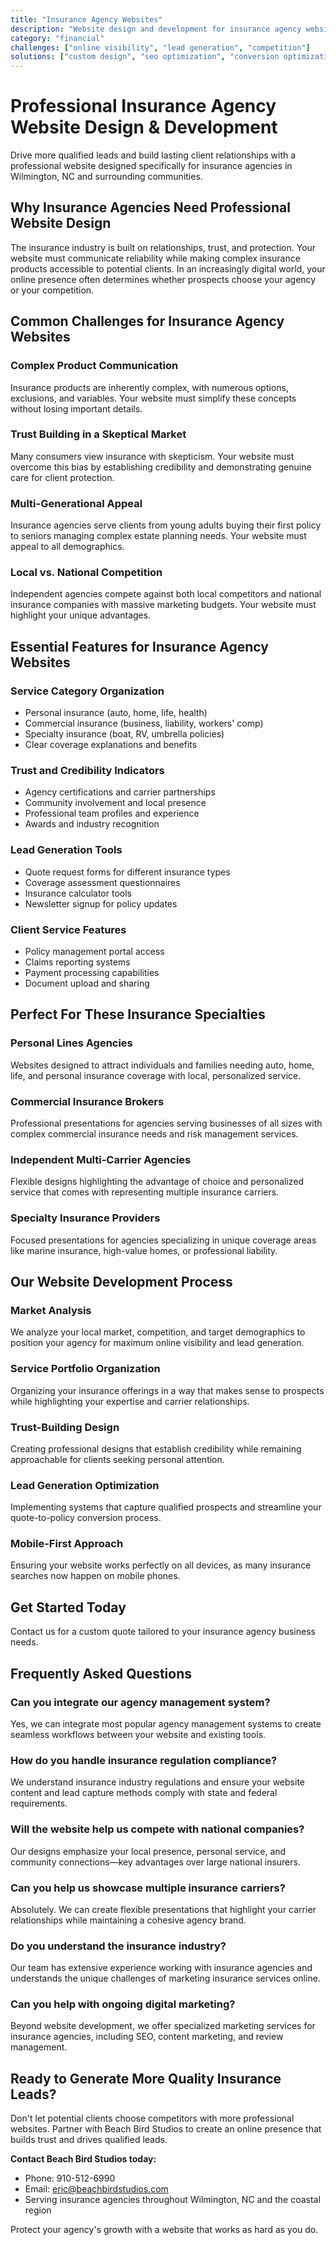 ```yaml
---
title: "Insurance Agency Websites"
description: "Website design and development for insurance agency websites"
category: "financial"
challenges: ["online visibility", "lead generation", "competition"]
solutions: ["custom design", "seo optimization", "conversion optimization"]
---
```


# Professional Insurance Agency Website Design & Development

Drive more qualified leads and build lasting client relationships with a professional website designed specifically for insurance agencies in Wilmington, NC and surrounding communities.

## Why Insurance Agencies Need Professional Website Design

The insurance industry is built on relationships, trust, and protection. Your website must communicate reliability while making complex insurance products accessible to potential clients. In an increasingly digital world, your online presence often determines whether prospects choose your agency or your competition.

## Common Challenges for Insurance Agency Websites

### Complex Product Communication
Insurance products are inherently complex, with numerous options, exclusions, and variables. Your website must simplify these concepts without losing important details.

### Trust Building in a Skeptical Market
Many consumers view insurance with skepticism. Your website must overcome this bias by establishing credibility and demonstrating genuine care for client protection.

### Multi-Generational Appeal
Insurance agencies serve clients from young adults buying their first policy to seniors managing complex estate planning needs. Your website must appeal to all demographics.

### Local vs. National Competition
Independent agencies compete against both local competitors and national insurance companies with massive marketing budgets. Your website must highlight your unique advantages.

## Essential Features for Insurance Agency Websites

### Service Category Organization
- Personal insurance (auto, home, life, health)
- Commercial insurance (business, liability, workers' comp)
- Specialty insurance (boat, RV, umbrella policies)
- Clear coverage explanations and benefits

### Trust and Credibility Indicators
- Agency certifications and carrier partnerships
- Community involvement and local presence
- Professional team profiles and experience
- Awards and industry recognition

### Lead Generation Tools
- Quote request forms for different insurance types
- Coverage assessment questionnaires
- Insurance calculator tools
- Newsletter signup for policy updates

### Client Service Features
- Policy management portal access
- Claims reporting systems
- Payment processing capabilities
- Document upload and sharing

## Perfect For These Insurance Specialties

### Personal Lines Agencies
Websites designed to attract individuals and families needing auto, home, life, and personal insurance coverage with local, personalized service.

### Commercial Insurance Brokers
Professional presentations for agencies serving businesses of all sizes with complex commercial insurance needs and risk management services.

### Independent Multi-Carrier Agencies
Flexible designs highlighting the advantage of choice and personalized service that comes with representing multiple insurance carriers.

### Specialty Insurance Providers
Focused presentations for agencies specializing in unique coverage areas like marine insurance, high-value homes, or professional liability.

## Our Website Development Process

### Market Analysis
We analyze your local market, competition, and target demographics to position your agency for maximum online visibility and lead generation.

### Service Portfolio Organization
Organizing your insurance offerings in a way that makes sense to prospects while highlighting your expertise and carrier relationships.

### Trust-Building Design
Creating professional designs that establish credibility while remaining approachable for clients seeking personal attention.

### Lead Generation Optimization
Implementing systems that capture qualified prospects and streamline your quote-to-policy conversion process.

### Mobile-First Approach
Ensuring your website works perfectly on all devices, as many insurance searches now happen on mobile phones.

## Get Started Today

Contact us for a custom quote tailored to your insurance agency business needs.

## Frequently Asked Questions

### Can you integrate our agency management system?
Yes, we can integrate most popular agency management systems to create seamless workflows between your website and existing tools.

### How do you handle insurance regulation compliance?
We understand insurance industry regulations and ensure your website content and lead capture methods comply with state and federal requirements.

### Will the website help us compete with national companies?
Our designs emphasize your local presence, personal service, and community connections—key advantages over large national insurers.

### Can you help us showcase multiple insurance carriers?
Absolutely. We can create flexible presentations that highlight your carrier relationships while maintaining a cohesive agency brand.

### Do you understand the insurance industry?
Our team has extensive experience working with insurance agencies and understands the unique challenges of marketing insurance services online.

### Can you help with ongoing digital marketing?
Beyond website development, we offer specialized marketing services for insurance agencies, including SEO, content marketing, and review management.

## Ready to Generate More Quality Insurance Leads?

Don't let potential clients choose competitors with more professional websites. Partner with Beach Bird Studios to create an online presence that builds trust and drives qualified leads.

**Contact Beach Bird Studios today:**
- Phone: 910-512-6990
- Email: eric@beachbirdstudios.com
- Serving insurance agencies throughout Wilmington, NC and the coastal region

Protect your agency's growth with a website that works as hard as you do.